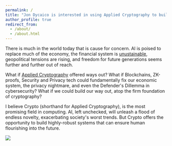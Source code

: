 ```yaml
---
permalink: /
title: "Jon Dycaico is interested in using Applied Cryptography to build a brighter future."
author_profile: true
redirect_from: 
  - /about/
  - /about.html
---
```


There is much in the world today that is cause for concern. AI is poised to replace much of the economy, the financial system is [unustainable](https://substack.com/@balajis/p-147004047), geopolitical tensions are rising, and freedom for future generations seems further and further out of reach.

What if [Applied Cryptography](https://crypto.stanford.edu/) offered ways out? What if Blockchains, ZK-proofs, Security and Privacy tech could fundamentally fix our economic system, the privacy nightmare, and even the Defender's Dillemma in cybersecurity? What if we could build our way out, atop the firm foundation of cryptography?


I believe Crypto (shorthand for Applied Cryptography), is the most promising field in computing. AI, left unchecked, will unleash a flood of endless novelty, exacerbating society's worst trends. But Crypto offers the opportunity to build highly-robust systems that can ensure human flourishing into the future.

![](images/beamemitter.jpg)
